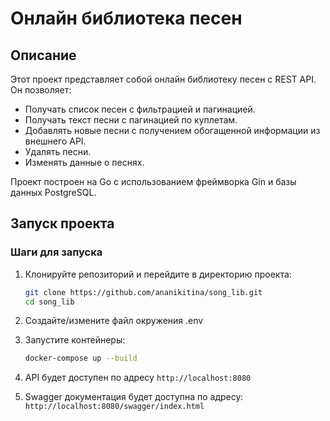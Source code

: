 # Онлайн библиотека песен

## Описание

Этот проект представляет собой онлайн библиотеку песен с REST API. Он позволяет:

- Получать список песен с фильтрацией и пагинацией.
- Получать текст песни с пагинацией по куплетам.
- Добавлять новые песни с получением обогащенной информации из внешнего API.
- Удалять песни.
- Изменять данные о песнях.

Проект построен на Go с использованием фреймворка Gin и базы данных PostgreSQL.

## Запуск проекта

### Шаги для запуска

1. Клонируйте репозиторий и перейдите в директорию проекта:
    ```bash
    git clone https://github.com/ananikitina/song_lib.git
    cd song_lib
    ```
2. Создайте/измените файл окружения .env
3. Запустите контейнеры:
    ```bash
    docker-compose up --build
    ```

4. API будет доступен по адресу `http://localhost:8080`

5. Swagger документация будет доступна по адресу: `http://localhost:8080/swagger/index.html`
